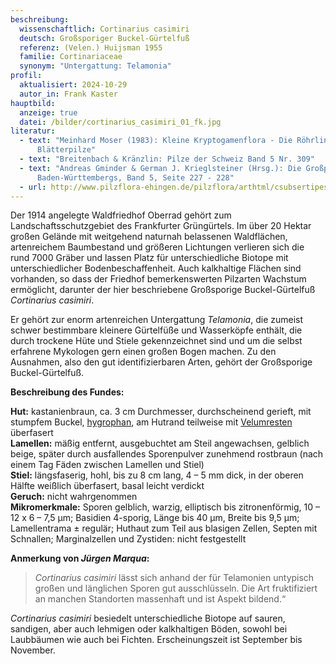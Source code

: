 ```yaml
---
beschreibung:
  wissenschaftlich: Cortinarius casimiri
  deutsch: Großsporiger Buckel-Gürtelfuß
  referenz: (Velen.) Huijsman 1955
  familie: Cortinariaceae
  synonym: "Untergattung: Telamonia"
profil:
  aktualisiert: 2024-10-29
  autor_in: Frank Kaster
hauptbild:
  anzeige: true
  datei: /bilder/cortinarius_casimiri_01_fk.jpg
literatur:
  - text: "Meinhard Moser (1983): Kleine Kryptogamenflora - Die Röhrlinge und
      Blätterpilze"
  - text: "Breitenbach & Kränzlin: Pilze der Schweiz Band 5 Nr. 309"
  - text: "Andreas Gminder & German J. Krieglsteiner (Hrsg.): Die Großpilze
      Baden-Württembergs, Band 5, Seite 227 - 228"
  - url: http://www.pilzflora-ehingen.de/pilzflora/arthtml/csubsertipes.php
---
```

Der 1914 angelegte Waldfriedhof Oberrad gehört zum Landschaftsschutzgebiet des Frankfurter Grüngürtels. Im über 20 Hektar großen Gelände mit weitgehend naturnah belassenen Waldflächen, artenreichem Baumbestand und größeren Lichtungen verlieren sich die rund 7000 Gräber und lassen Platz für unterschiedliche Biotope mit unterschiedlicher Bodenbeschaffenheit. Auch kalkhaltige Flächen sind vorhanden, so dass der Friedhof bemerkenswerten Pilzarten Wachstum ermöglicht, darunter der hier beschriebene Großsporige Buckel-Gürtelfuß *Cortinarius casimiri*.

Er gehört zur enorm artenreichen Untergattung *Telamonia*, die zumeist schwer bestimmbare kleinere Gürtelfüße und Wasserköpfe enthält, die durch trockene Hüte und Stiele gekennzeichnet sind und um die selbst erfahrene Mykologen gern einen großen Bogen machen. Zu den Ausnahmen, also den gut identifizierbaren Arten, gehört der Großsporige Buckel-Gürtelfuß.

**Beschreibung des Fundes:**

**Hut:** kastanienbraun, ca. 3 cm Durchmesser, durchscheinend gerieft, mit stumpfem Buckel, [hygrophan](hygrophan "Glossar"), am Hutrand teilweise mit [Velumresten](Velum "Glossar") überfasert\
**Lamellen:** mäßig entfernt, ausgebuchtet am Steil angewachsen, gelblich beige, später durch ausfallendes Sporenpulver zunehmend rostbraun (nach einem Tag Fäden zwischen Lamellen und Stiel)\
**Stiel:** längsfaserig, hohl, bis zu 8 cm lang, 4 – 5 mm dick, in der oberen Hälfte weißlich überfasert, basal leicht verdickt\
**Geruch:** nicht wahrgenommen\
**Mikromerkmale:** Sporen gelblich, warzig, elliptisch bis zitronenförmig, 10 – 12 x 6 – 7,5 µm; Basidien 4-sporig, Länge bis 40 µm, Breite bis 9,5 µm; Lamellentrama ± regulär; Huthaut zum Teil aus blasigen Zellen, Septen mit Schnallen; Marginalzellen und Zystiden: nicht festgestellt

**Anmerkung von *Jürgen Marqua*:**

> *Cortinarius casimiri* lässt sich anhand der für Telamonien untypisch großen und länglichen Sporen gut ausschlüsseln. Die Art fruktifiziert an manchen Standorten massenhaft und ist Aspekt bildend.“

*Cortinarius casimiri* besiedelt unterschiedliche Biotope auf sauren, sandigen, aber auch lehmigen oder kalkhaltigen Böden, sowohl bei Laubbäumen wie auch bei Fichten. Erscheinungszeit ist September bis November.